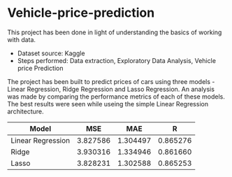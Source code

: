 # Vehicle-price-prediction
This project has been done in light of understanding the basics of working with data. 

- Dataset source: Kaggle 
- Steps performed: Data extraction, Exploratory Data Analysis, Vehicle price Prediction

The project has been built to predict prices of cars using three models - Linear Regression, Ridge Regression and Lasso Regression. An analysis was made by comparing the performance metrics of each of these models.
The best results were seen while useing the simple Linear Regression architecture.

| Model | MSE | MAE | R |
| --- | --- | --- | --- |
| Linear Regression | 3.827586 | 1.304497 | 0.865276 |
| Ridge | 3.930316 | 1.334946 |	0.861660 |
| Lasso |	3.828231 | 1.302588 |	0.865253 |
